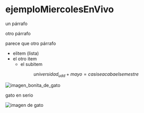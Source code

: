# ejemploMiercolesEnVivo

un párrafo

otro párrafo

parece que otro párrafo

* elitem (lista)
* el otro item
  * el subitem

 $$universidad_{udd} + mayo = casi se acaba el semestre$$

![imagen_bonita_de_gato](https://upload.wikimedia.org/wikipedia/commons/thumb/4/4d/Cat_November_2010-1a.jpg/1200px-Cat_November_2010-1a.jpg)

gato en serio

![imagen de gato](./imagenes/gato.jpg)
